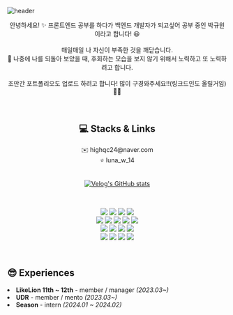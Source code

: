 

![header](https://capsule-render.vercel.app/api?type=rounded&color=gradient&height=280&section=header&text=High-Quality-Coffee&desc=mikasa_dev&descAlignY=67&fontSize=60)





<div align="center">
  안녕하세요! ✨ 프론트엔드 공부를 하다가 백엔드 개발자가 되고싶어 공부 중인 박규원이라고 합니다! 😆
  <br><br>
  매일매일 나 자신이 부족한 것을 깨닫습니다.<br>
  👊 나중에 나를 되돌아 보았을 때, 후회하는 모습을 보지 않기 위해서 노력하고 또 노력하려고 합니다. 
  <br><br>
  조만간 포트폴리오도 업로드 하려고 합니다! 많이 구경와주세요!!(링크드인도 올릴거임) 🤩🤩
  <br>
</div>



<br>
<br>

<div align="center">
  <span>
  <h2>💻 Stacks & Links</h2>
  ✉️ highqc24@naver.com
  <br> ⭐️ luna_w_14
  <br><br>
    
  [![Velog's GitHub stats](https://velog-readme-stats.vercel.app/api?name=gw2000sk)](https://velog.io/@gw2000sk/posts)
  
  <br><br>
    <img src="https://img.shields.io/badge/C-A8B9CC?style=for-the-badge&logo=C&logoColor=white">
    <img src="https://img.shields.io/badge/C++-00599C?style=for-the-badge&logo=C++&logoColor=white">
    <img src="https://img.shields.io/badge/Python-3776AB?style=for-the-badge&logo=Python&logoColor=white">
    <img src="https://img.shields.io/badge/Java-007396?style=for-the-badge&logo=Java&logoColor=white">
  <br>
    <img src="https://img.shields.io/badge/HTML-E34F26?style=for-the-badge&logo=HTML5&logoColor=white">
    <img src="https://img.shields.io/badge/CSS-1572B6?style=for-the-badge&logo=CSS3&logoColor=white">
    <img src="https://img.shields.io/badge/JS-F7DF1E?style=for-the-badge&logo=JavaScript&logoColor=white">
    <img src="https://img.shields.io/badge/React-61DAFB?style=for-the-badge&logo=React&logoColor=white">
    <img src="https://img.shields.io/badge/Angular-0F0F11?style=for-the-badge&logo=Angular&logoColor=white">
  <br>
    <img src="https://img.shields.io/badge/Flask-000000?style=for-the-badge&logo=Flask&logoColor=white">
    <img src="https://img.shields.io/badge/Spring-6DB33F?style=for-the-badge&logo=Spring&logoColor=white">
    <img src="https://img.shields.io/badge/MySQL-4479A1?style=for-the-badge&logo=MySQL&logoColor=white">
    <img src="https://img.shields.io/badge/MariaDB-003545?style=for-the-badge&logo=MariaDB&logoColor=white">
  <br>
    <img src="https://img.shields.io/badge/Figma-F24E1E?style=for-the-badge&logo=Figma&logoColor=white">
    <img src="https://img.shields.io/badge/Notion-000000?style=for-the-badge&logo=Notion&logoColor=white">
    <img src="https://img.shields.io/badge/Slack-4A154B?style=for-the-badge&logo=Slack&logoColor=white">
    <img src="https://img.shields.io/badge/Discord-5865F2?style=for-the-badge&logo=Discord&logoColor=white">
  </span>
</div>

<br>

<h2> 😎 Experiences </h2>
  <li><b><a>LikeLion 11th ~ 12th</a></b> - member / manager <i>(2023.03~)</i></li>
  <li><b><a>UDR</a></b> - member / mento <i>(2023.03~)</i></li>
  <li><b><a>Season</a></b> - intern <i>(2024.01 ~ 2024.02)</i></li></li>







<!--
**High-Quality-Coffee/High-Quality-Coffee** is a ✨ _special_ ✨ repository because its `README.md` (this file) appears on your GitHub profile.

Here are some ideas to get you started:


- 🔭 I’m currently working on ...
- 🌱 I’m currently learning ...
- 👯 I’m looking to collaborate on ...
- 🤔 I’m looking for help with ...
- 💬 Ask me about ...
- 📫 How to reach me: ...
- 😄 Pronouns: ...
- ⚡ Fun fact: ...
update later.... in close future
23/12/19.. 3 test for 1 day.. metal waruerue
23/12/20 at home...










-->
